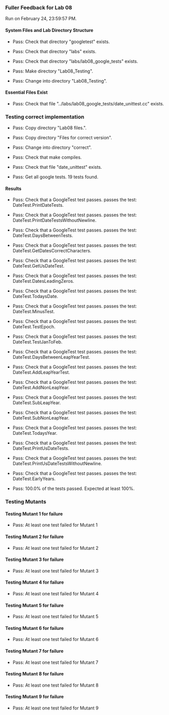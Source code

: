 ### Fuller Feedback for Lab 08

Run on February 24, 23:59:57 PM.


#### System Files and Lab Directory Structure

+ Pass: Check that directory "googletest" exists.

+ Pass: Check that directory "labs" exists.

+ Pass: Check that directory "labs/lab08_google_tests" exists.

+ Pass: Make directory "Lab08_Testing".

+ Pass: Change into directory "Lab08_Testing".


#### Essential Files Exist

+ Pass: Check that file "../labs/lab08_google_tests/date_unittest.cc" exists.


### Testing correct implementation

+ Pass: Copy directory "Lab08 files.".



+ Pass: Copy directory "Files for correct version".



+ Pass: Change into directory "correct".

+ Pass: Check that make compiles.



+ Pass: Check that file "date_unittest" exists.

+ Pass: Get all google tests.
    19 tests found.




#### Results

+ Pass: Check that a GoogleTest test passes.
    passes the test: DateTest.PrintDateTests.



+ Pass: Check that a GoogleTest test passes.
    passes the test: DateTest.PrintDateTestsWithoutNewline.



+ Pass: Check that a GoogleTest test passes.
    passes the test: DateTest.DaysBetweenTests.



+ Pass: Check that a GoogleTest test passes.
    passes the test: DateTest.GetDatesCorrectCharacters.



+ Pass: Check that a GoogleTest test passes.
    passes the test: DateTest.GetUsDateTest.



+ Pass: Check that a GoogleTest test passes.
    passes the test: DateTest.DatesLeadingZeros.



+ Pass: Check that a GoogleTest test passes.
    passes the test: DateTest.TodaysDate.



+ Pass: Check that a GoogleTest test passes.
    passes the test: DateTest.MinusTest.



+ Pass: Check that a GoogleTest test passes.
    passes the test: DateTest.TestEpoch.



+ Pass: Check that a GoogleTest test passes.
    passes the test: DateTest.TestJanToFeb.



+ Pass: Check that a GoogleTest test passes.
    passes the test: DateTest.DaysBetweenLeapYearTest.



+ Pass: Check that a GoogleTest test passes.
    passes the test: DateTest.AddLeapYearTest.



+ Pass: Check that a GoogleTest test passes.
    passes the test: DateTest.AddNonLeapYear.



+ Pass: Check that a GoogleTest test passes.
    passes the test: DateTest.SubLeapYear.



+ Pass: Check that a GoogleTest test passes.
    passes the test: DateTest.SubNonLeapYear.



+ Pass: Check that a GoogleTest test passes.
    passes the test: DateTest.TodaysYear.



+ Pass: Check that a GoogleTest test passes.
    passes the test: DateTest.PrintUsDateTests.



+ Pass: Check that a GoogleTest test passes.
    passes the test: DateTest.PrintUsDateTestsWithoutNewline.



+ Pass: Check that a GoogleTest test passes.
    passes the test: DateTest.EarlyYears.



+ Pass: 100.0% of the tests passed. Expected at least 100%.


### Testing Mutants


#### Testing Mutant 1 for failure

+ Pass: At least one test failed for Mutant 1


#### Testing Mutant 2 for failure

+ Pass: At least one test failed for Mutant 2


#### Testing Mutant 3 for failure

+ Pass: At least one test failed for Mutant 3


#### Testing Mutant 4 for failure

+ Pass: At least one test failed for Mutant 4


#### Testing Mutant 5 for failure

+ Pass: At least one test failed for Mutant 5


#### Testing Mutant 6 for failure

+ Pass: At least one test failed for Mutant 6


#### Testing Mutant 7 for failure

+ Pass: At least one test failed for Mutant 7


#### Testing Mutant 8 for failure

+ Pass: At least one test failed for Mutant 8


#### Testing Mutant 9 for failure

+ Pass: At least one test failed for Mutant 9

